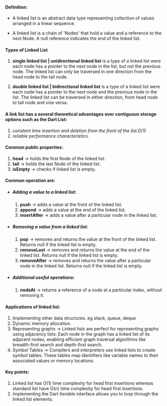 #### Definition:
- A linked list is an abstract data type representing collection of values arranged in a linear sequence.

- A linked list is a chain of 'Nodes' that hold a value and a reference to the next Node. A null reference indicates the end of the linked list.

#### Types of Linked List
1. **single linked list | unidirectional linked list** is a type of a linked list were each node has a pointer to the next node in the list, but not the previous node. The linked list can only be traversed in one direction from the head node to the tail node.

2. **double linked list | bidirectional linked list** is a type of a linked list were each node has a pointer to the next node and the previous node in the list. The linked list can be traversed in either direction, from head node to tail node and vise versa.

#### A link list has a several theoretical advantages over contiguous storage options such as the Dart List:
1. *constant time insertion and deletion from the front of the list.O(1)*
2. *reliable performance characteristics.*


#### Common public properties:
1. **head** -> holds the first Node of the linked list.
2. **tail** -> holds the last Node of the linked list.
3. **isEmpty** -> checks if linked list is empty.

#### Common operation are:
- ##### Adding a value to a linked list:
  1. **push** -> adds a value at the front of the linked list.
  2. **append** -> adds a value at the end of the linked list.
  3. **insertAfter** -> adds a value after a particular node in the linked list. 

- ##### Removing a value from a linked list:
  1. **pop** -> removes and returns the value at the front of the linked list. Returns null if the linked list is empty.
  2. **removeLast** -> removes and returns the value at the end of the linked list. Returns null if the linked list is empty.
  3. **removeAfter** -> removes and returns the value after a particular node in the linked list. Returns null if the linked list is empty.
   
- ##### Additional useful operations:
  1. **nodeAt** -> returns a reference of a node at a particular index, without removing it.



#### Applications of linked list:
1. Implementing other data structures. eg stack, queue, deque
2. Dynamic memory allocation.
3. Representing graphs -> Linked lists are perfect for representing graphs using adjacency lists: Each node in the graph has a linked list of its adjacent nodes, enabling efficient graph traversal algorithms like breadth-first search and depth-first search.
4. Symbol Tables -> Compilers and interpreters use linked lists to create symbol tables: These tables map identifiers like variable names to their associated values or memory locations.

#### Key points:
1. Linked list has O(1) time complexity for head first insertions whereas standard list have O(n) time complexity for head first insertions.
2. Implementing the Dart *Iterable* interface allows you to loop through the linked list elements.